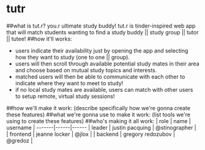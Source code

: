 # tutr  
##what is tut.r? you.r ultimate study buddy!
tut.r is tinder-inspired web app that will match students wanting to find a study buddy || study group || tutor || tutee!
##how it'll works:
* users indicate their availability just by opening the app and selecting how they want to study (one to one || group).
* users will then scroll through available potential study mates in their area and choose based on mutual study topics and interests.
* matched users will then be able to communicate with each other to indicate where they want to meet to study!
* if no local study mates are available, users can match with other users to setup remote, virtual study sessions!

##how we'll make it work: 
(describe specifically how we're gonna create these features)
##what we're gonna use to make it work:
(list tools we're using to create these features)
##who's making it all work:
| role | name | username |
-------|------|------
| leader | justin pacquing | @stinographer |
| frontend | jeanne locker | @jlox |
| backend | gregory redozubov | @gredoz |
